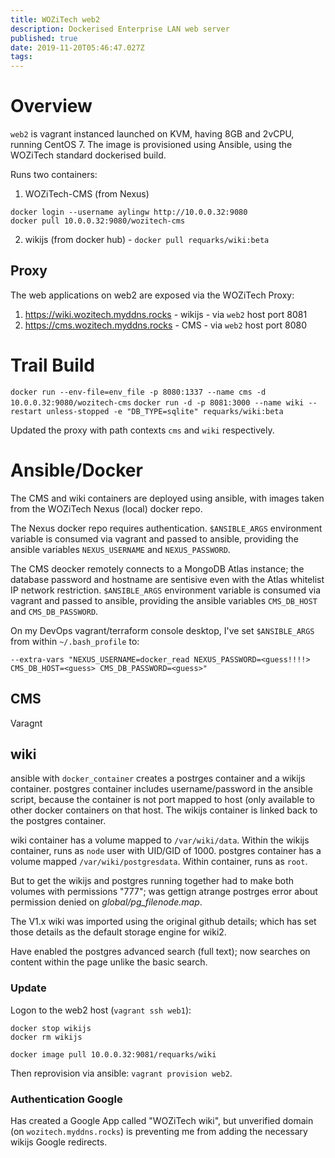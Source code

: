 ```yaml
---
title: WOZiTech web2
description: Dockerised Enterprise LAN web server
published: true
date: 2019-11-20T05:46:47.027Z
tags: 
---
```


# Overview
`web2` is  vagrant instanced launched on KVM, having 8GB and 2vCPU, running CentOS 7. The image is provisioned using Ansible, using the WOZiTech standard dockerised build.

Runs two containers:
1. WOZiTech-CMS (from Nexus)
```
docker login --username aylingw http://10.0.0.32:9080
docker pull 10.0.0.32:9080/wozitech-cms
```
2. wikijs (from docker hub) - `docker pull requarks/wiki:beta`

## Proxy
The web applications on web2 are exposed via the WOZiTech Proxy:
1. https://wiki.wozitech.myddns.rocks - wikijs -  via `web2` host port 8081
2. https://cms.wozitech.myddns.rocks - CMS - via `web2` host port 8080


# Trail Build
`docker run --env-file=env_file -p 8080:1337 --name cms -d 10.0.0.32:9080/wozitech-cms`
`docker run -d -p 8081:3000 --name wiki --restart unless-stopped -e "DB_TYPE=sqlite" requarks/wiki:beta`

Updated the proxy with path contexts `cms` and `wiki` respectively.

# Ansible/Docker
The CMS and wiki containers are deployed using ansible, with images taken from the WOZiTech Nexus (local) docker repo.

The Nexus docker repo requires authentication. `$ANSIBLE_ARGS` environment variable is consumed via vagrant and passed to ansible, providing the ansible variables `NEXUS_USERNAME` and `NEXUS_PASSWORD`.

The CMS deocker remotely connects to a MongoDB Atlas instance; the database password and hostname are sentisive even with the Atlas whitelist IP network restriction. `$ANSIBLE_ARGS` environment variable is consumed via vagrant and passed to ansible, providing the ansible variables `CMS_DB_HOST` and `CMS_DB_PASSWORD`.

On my DevOps vagrant/terraform console desktop, I've set `$ANSIBLE_ARGS` from within `~/.bash_profile` to:
```
--extra-vars "NEXUS_USERNAME=docker_read NEXUS_PASSWORD=<guess!!!!>  CMS_DB_HOST=<guess> CMS_DB_PASSWORD=<guess>"
```

## CMS

Varagnt

## wiki
ansible with `docker_container` creates a postrges container and a wikijs container. postgres container includes username/password in the ansible script, because the container is not port mapped to host (only available to other docker containers on that host. The wikijs container is linked back to the postgres container.

wiki container has a volume mapped to `/var/wiki/data`. Within the wikijs container, runs as `node` user with UID/GID of 1000.
postgres container has a volume mapped `/var/wiki/postgresdata`. Within container, runs as `root`.

But to get the wikijs and postgres running together had to make both volumes with permissions "777"; was gettign atrange postrges error about permission denied on _global/pg_filenode.map_.

The V1.x wiki was imported using the original github details; which has set those details as the default storage engine for wiki2.

Have enabled the postgres advanced search (full text); now searches on content within the page unlike the basic search.

### Update
Logon to the web2 host (`vagrant ssh web1`):
```
docker stop wikijs
docker rm wikijs

docker image pull 10.0.0.32:9081/requarks/wiki
```

Then reprovision via ansible: `vagrant provision web2`.



### Authentication Google
Has created a Google App called "WOZiTech wiki", but unverified domain (on `wozitech.myddns.rocks`) is preventing me from adding the necessary wikijs Google redirects.